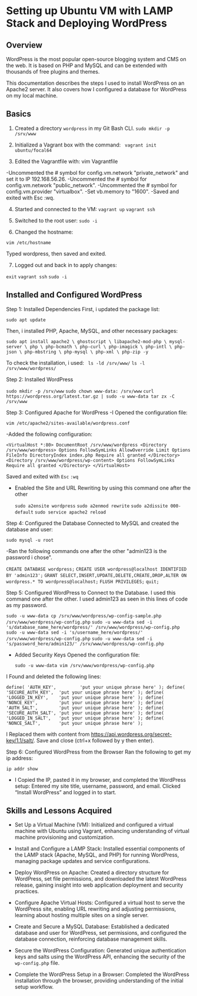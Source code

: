 # Setting up Ubuntu VM with LAMP Stack and Deploying WordPress

## Overview
WordPress is the most popular open-source blogging system and CMS on the web. It is based on PHP and MySQL and can be extended with thousands of free plugins and themes.

This documentation describes the steps I used to install WordPress on an Apache2 server. It also covers how I configured a database for WordPress on my local machine.


## Basics

1. Created a directory `wordpress` in my Git Bash CLI.
`sudo mkdir -p /srv/www`

2. Initialized a Vagrant box with the command:
    ` vagrant init ubuntu/focal64`

3. Edited the Vagrantfile with:
vim Vagrantfile

-Uncommented the # symbol for config.vm.network "private_network" and set it to IP 192.168.56.26.
-Uncommented the # symbol for config.vm.network "public_network".
-Uncommented the # symbol for config.vm.provider "virtualbox".
-Set vb.memory to "1600".
-Saved and exited with Esc :wq.

4. Started and connected to the VM:
`vagrant up`
`vagrant ssh`



5. Switched to the root user: 
 `sudo -i`

6. Changed the hostname:

  `vim /etc/hostname`

  Typed wordpress, then saved and exited.

7. Logged out and back in to apply changes:

  `exit`
  `vagrant ssh`
  `sudo -i`


## Installed and Configured WordPress

Step 1: Installed  Dependencies
First, i updated the package list:

`sudo apt update`

Then, i installed PHP, Apache, MySQL, and other necessary packages:

`sudo apt install apache2 \
                 ghostscript \
                 libapache2-mod-php \
                 mysql-server \
                 php \
                 php-bcmath \
                 php-curl \
                 php-imagick \
                 php-intl \
                 php-json \
                 php-mbstring \
                 php-mysql \
                 php-xml \
                 php-zip -y`

To check the installation, i used:
 ` ls -ld /srv/www/`
  `ls -l /srv/www/wordpress/`



Step 2: Installed  WordPress

  `sudo mkdir -p /srv/www`
  `sudo chown www-data: /srv/www`
  `curl https://wordpress.org/latest.tar.gz | sudo -u www-data tar zx -C /srv/www`



Step 3: Configured Apache for WordPress
-I Opened the configuration file:
  
`vim /etc/apache2/sites-available/wordpress.conf`

-Added the following configuration:

`<VirtualHost *:80>
    DocumentRoot /srv/www/wordpress
    <Directory /srv/www/wordpress>
        Options FollowSymLinks
        AllowOverride Limit Options FileInfo
        DirectoryIndex index.php
        Require all granted
    </Directory>
    <Directory /srv/www/wordpress/wp-content>
        Options FollowSymLinks
        Require all granted
    </Directory>
</VirtualHost>`

Saved and exited with `Esc` `:wq`

- Enabled the Site and URL Rewriting by using this command one after the other 

  `sudo a2ensite wordpress`
  `sudo a2enmod rewrite`
  `sudo a2dissite 000-default`
  `sudo service apache2 reload`



Step 4: Configured the Database
Connected to MySQL and created the database and user:
  
  `sudo mysql -u root`


-Ran the following commands one after the other "admin123 is the password i chose".

`CREATE DATABASE wordpress;`
`CREATE USER wordpress@localhost IDENTIFIED BY 'admin123';`
`GRANT SELECT,INSERT,UPDATE,DELETE,CREATE,DROP,ALTER ON wordpress.* TO wordpress@localhost;`
`FLUSH PRIVILEGES;`
`quit;`



Step 5: Configured WordPress to Connect to the Database.
I used this command  one after the other. I used admin123 as seen in this lines of code as my password.

  `sudo -u www-data cp /srv/www/wordpress/wp-config-sample.php /srv/www/wordpress/wp-config.php`
  `sudo -u www-data sed -i 's/database_name_here/wordpress/' /srv/www/wordpress/wp-config.php`
  `sudo -u www-data sed -i 's/username_here/wordpress/' /srv/www/wordpress/wp-config.php`
  `sudo -u www-data sed -i 's/password_here/admin123/' /srv/www/wordpress/wp-config.php`

- Added Security Keys
Opened the configuration file:

  `sudo -u www-data vim /srv/www/wordpress/wp-config.php`

I Found and deleted the following lines:

 ` define( 'AUTH_KEY',         'put your unique phrase here' );
  define( 'SECURE_AUTH_KEY',  'put your unique phrase here' );
  define( 'LOGGED_IN_KEY',    'put your unique phrase here' );
  define( 'NONCE_KEY',        'put your unique phrase here' );
  define( 'AUTH_SALT',        'put your unique phrase here' );
  define( 'SECURE_AUTH_SALT', 'put your unique phrase here' );
  define( 'LOGGED_IN_SALT',   'put your unique phrase here' );
  define( 'NONCE_SALT',       'put your unique phrase here' ); `

  I Replaced them with content from https://api.wordpress.org/secret-key/1.1/salt/. Save and close (ctrl+x followed by y then enter).



Step 6: Configured WordPress from the Browser
Ran the following to get my ip address:

  `ip addr show`

- I Copied  the IP, pasted it in my browser, and completed the WordPress setup:
Entered my site title, username, password, and email.
Clicked “Install WordPress” and logged in to start.





## Skills and Lessons Acquired

- Set Up a Virtual Machine (VM): Initialized and configured a virtual machine with Ubuntu using Vagrant, enhancing understanding of virtual machine provisioning and customization.
  
- Install and Configure a LAMP Stack: Installed essential components of the LAMP stack (Apache, MySQL, and PHP) for running WordPress, managing package updates and service configurations.
  
- Deploy WordPress on Apache: Created a directory structure for WordPress, set file permissions, and downloaded the latest WordPress release, gaining insight into web application deployment and security practices.
  
- Configure Apache Virtual Hosts: Configured a virtual host to serve the WordPress site, enabling URL rewriting and adjusting permissions, learning about hosting multiple sites on a single server.
  
- Create and Secure a MySQL Database: Established a dedicated database and user for WordPress, set permissions, and configured the database connection, reinforcing database management skills.
  
- Secure the WordPress Configuration: Generated unique authentication keys and salts using the WordPress API, enhancing the security of the `wp-config.php` file.
  
- Complete the WordPress Setup in a Browser: Completed the WordPress installation through the browser, providing understanding of the initial setup workflow.



















